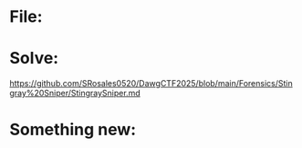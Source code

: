 # File:

# Solve:
https://github.com/SRosales0520/DawgCTF2025/blob/main/Forensics/Stingray%20Sniper/StingraySniper.md
# Something new:
